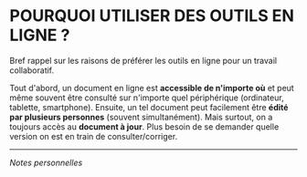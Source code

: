 # POURQUOI UTILISER DES OUTILS EN LIGNE ?

Bref rappel sur les raisons de préférer les outils en ligne pour un travail collaboratif.   

Tout d'abord, un document en ligne est **accessible de n'importe où** et peut même souvent être consulté sur n'importe quel périphérique (ordinateur, tablette, smartphone). Ensuite, un tel document peut facilement être **édité par plusieurs personnes** (souvent simultanément). Mais surtout, on a toujours accès au **document à jour**. Plus besoin de se demander quelle version on est en train de consulter/corriger.   

---
*Notes personnelles*   